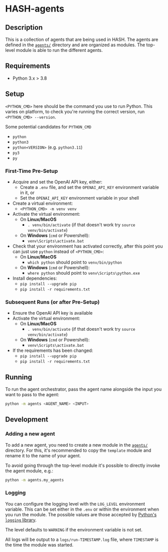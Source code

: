 # HASH-agents

## Description

This is a collection of agents that are being used in HASH. The agents are defined in the [`agents/`](app/agents) directory and are organized as modules. The top-level module is able to run the different agents.

## Requirements

- Python 3.x > 3.8

## Setup

`<PYTHON_CMD>` here should be the command you use to run Python.
This varies on platform, to check you're running the correct version, run `<PYTHON_CMD> --version`.

Some potential candidates for `PYTHON_CMD`

- `python`
- `python3`
- `python<VERSION>` (e.g. `python3.11`)
- `py3`
- `py`

### First-Time Pre-Setup

- Acquire and set the OpenAI API key, either:
  - Create a `.env` file, and set the `OPENAI_API_KEY` environment variable in it, or
  - Set the `OPENAI_API_KEY` environment variable in your shell
- Create a virtual environment:
  - `<PYTHON_CMD> -m venv venv`
- Activate the virtual environment:
  - On **Linux/MacOS**
    - `. venv/bin/activate` (if that doesn't work try `source venv/bin/activate`)
  - On **Windows** (`cmd` or Powershell):
    - `venv\Scripts\activate.bat`
- Check that your environment has activated correctly, after this point you can just use `python` instead of `<PYTHON_CMD>`:
  - On **Linux/MacOS**
    - `which python` should point to `venv/bin/python`
  - On **Windows** (`cmd` or Powershell):
    - `where python` should point to `venv\Scripts\python.exe`
- Install dependencies:
  - `pip install --upgrade pip`
  - `pip install -r requirements.txt`

### Subsequent Runs (or after Pre-Setup)

- Ensure the OpenAI API key is available
- Activate the virtual environment:
  - On **Linux/MacOS**
    - `. venv/bin/activate` (if that doesn't work try `source venv/bin/activate`)
  - On **Windows** (`cmd` or Powershell):
    - `venv\Scripts\activate.bat`
- If the requirements has been changed:
  - `pip install --upgrade pip`
  - `pip install -r requirements.txt`

## Running

To run the agent orchestrator, pass the agent name alongside the input you want to pass to the agent:

```bash
python -m agents <AGENT_NAME> <INPUT>
```

## Development

### Adding a new agent

To add a new agent, you need to create a new module in the [`agents/`](app/agents) directory. For this, it's recommended to copy the `template` module and rename it to the name of your agent.

To avoid going through the top-level module it's possible to directly invoke the agent module, e.g.:

```bash
python -m agents.my_agents
```

### Logging

You can configure the logging level with the `LOG_LEVEL` environment variable.
This can be set either in the `.env` or within the environment when you run the module.
The possible values are those accepted by [Python's `logging` library](https://docs.python.org/3/library/logging.html#levels).

The level defaults to `WARNING` if the environment variable is not set.

All logs will be output to a `logs/run-TIMESTAMP.log` file, where `TIMESTAMP` is the time the module was started.

